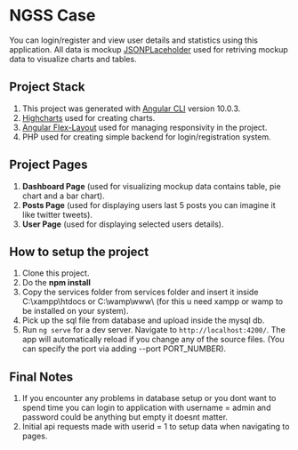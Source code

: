 # NGSS Case

You can login/register and view user details and statistics using this application. All data is mockup [JSONPLaceholder](https://jsonplaceholder.typicode.com/) used for retriving mockup data to visualize charts and tables.


## Project Stack

1. This project was generated with [Angular CLI](https://github.com/angular/angular-cli) version 10.0.3.
2. [Highcharts](https://www.highcharts.com/) used for creating charts.
3. [Angular Flex-Layout](https://github.com/angular/flex-layout) used for managing responsivity in the project.
4. PHP used for creating simple backend for login/registration system.

## Project Pages

1. <b>Dashboard Page</b> (used for visualizing mockup data contains table, pie chart and a bar chart).
2. <b>Posts Page</b>  (used for displaying users last 5 posts you can imagine it like twitter tweets).
3. <b>User Page</b>  (used for displaying selected users details).

## How to setup the project

1. Clone this project.
2. Do the <b>npm install</b>
3. Copy the services folder from services folder and insert it inside C:\xampp\htdocs or C:\wamp\www\ (for this u need xampp or wamp to be installed on your system).
4. Pick up the sql file from database and upload inside the mysql db.
5. Run `ng serve` for a dev server. Navigate to `http://localhost:4200/`. The app will automatically reload if you change any of the source files. (You can specify the port via adding --port PORT_NUMBER).

## Final Notes
1. If you encounter any problems in database setup or you dont want to spend time you can login to application with username = admin and password could be anything but empty it doesnt matter.
2. Initial api requests made with userid = 1 to setup data when navigating to pages.

